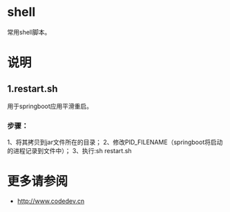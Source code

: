 
# shell

常用shell脚本。

# 说明

## 1.restart.sh
用于springboot应用平滑重启。

### 步骤：

1、将其拷贝到jar文件所在的目录；
2、修改PID_FILENAME（springboot将启动的进程记录到文件中）；
3、执行:sh restart.sh


# 更多请参阅

  * http://www.codedev.cn
